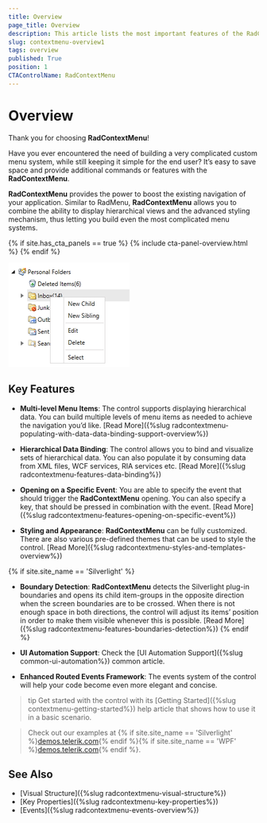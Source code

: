 ```yaml
---
title: Overview
page_title: Overview
description: This article lists the most important features of the RadContextMenu control.
slug: contextmenu-overview1
tags: overview
published: True
position: 1
CTAControlName: RadContextMenu
---
```


# Overview

Thank you for choosing __RadContextMenu__!        

Have you ever encountered the need of building a very complicated custom menu system, while still keeping it simple for the end user? It’s easy to save space and provide additional commands or features with the __RadContextMenu__.        

__RadContextMenu__ provides the power to boost the existing navigation of your application. Similar to RadMenu, __RadContextMenu__ allows you to combine the ability to display hierarchical views and the advanced styling mechanism, thus letting you build even the most complicated menu systems.   

{% if site.has_cta_panels == true %}
{% include cta-panel-overview.html %}
{% endif %}

![Rad Context Menu Overview 03](images/RadContextMenu_Overview_03.png)

## Key Features      

* __Multi-level Menu Items__: The control supports displaying hierarchical data. You can build multiple levels of menu items as needed to achieve the navigation you’d like. [Read More]({%slug radcontextmenu-populating-with-data-data-binding-support-overview%})

* __Hierarchical Data Binding__: The control allows you to bind and visualize sets of hierarchical data. You can also populate it by consuming data from XML files, WCF services, RIA services etc. [Read More]({%slug radcontextmenu-features-data-binding%})

* __Opening on a Specific Event__: You are able to specify the event that should trigger the __RadContextMenu__ opening. You can also specify a key, that should be pressed in combination with the event. [Read More]({%slug radcontextmenu-features-opening-on-specific-event%})

* __Styling and Appearance__: __RadContextMenu__ can be fully customized. There are also various pre-defined themes that can be used to style the control. [Read More]({%slug radcontextmenu-styles-and-templates-overview%})

{% if site.site_name == 'Silverlight' %}
* __Boundary Detection__: __RadContextMenu__ detects the Silverlight plug-in boundaries and opens its child item-groups in the opposite direction when the screen boundaries are to be crossed. When there is not enough space in both directions, the control will adjust its items’ position in order to make them visible whenever this is possible. [Read More]({%slug radcontextmenu-features-boundaries-detection%})
{% endif %}

* __UI Automation Support__: Check the [UI Automation Support]({%slug common-ui-automation%}) common article.

* __Enhanced Routed Events Framework__: The events system of the control will help your code become even more elegant and concise.       

>tip Get started with the control with its [Getting Started]({%slug contextmenu-getting-started%}) help article that shows how to use it in a basic scenario.

> Check out our examples at {% if site.site_name == 'Silverlight' %}[demos.telerik.com](https://demos.telerik.com/silverlight/#ContextMenu/FirstLook){% endif %}{% if site.site_name == 'WPF' %}[demos.telerik.com](https://demos.telerik.com/wpf/){% endif %}.

## See Also

* [Visual Structure]({%slug radcontextmenu-visual-structure%})
* [Key Properties]({%slug radcontextmenu-key-properties%}) 
* [Events]({%slug radcontextmenu-events-overview%})
